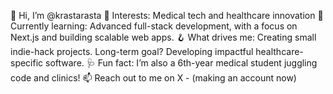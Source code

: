 👋 Hi, I’m @krastarasta
👀 Interests: Medical tech and healthcare innovation
🌱 Currently learning: Advanced full-stack development, with a focus on Next.js and building scalable web apps.
🪝 What drives me: Creating small indie-hack projects. Long-term goal? Developing impactful healthcare-specific software.
🩺 Fun fact: I’m also a 6th-year medical student juggling code and clinics!
📫 Reach out to me on X - (making an account now)
